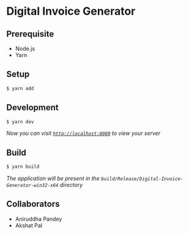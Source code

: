 # Digital Invoice Generator

## Prerequisite
- Node.js
- Yarn

## Setup
```bash
$ yarn add
```

## Development
```bash
$ yarn dev
```
*Now you can visit [`http://localhost:8080`](http://localhost:8080) to view your server*

## Build
```bash
$ yarn build
```
*The application will be present in the `build/Release/Digital-Invoice-Generator-win32-x64` directory*

## Collaborators
- Aniruddha Pandey
- Akshat Pal